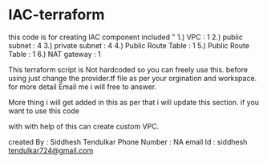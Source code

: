 # IAC-terraform
this code is for creating IAC component included "
1.) VPC : 1 
2.) public subnet : 4
3.) private subnet : 4
4.) Public Route Table : 1
5.) Public Route Table : 1
6.) NAT gateway : 1

This terraform script is Not hardcoded so you can freely use this. before using just change the provider.tf file as per your orgination and workspace.
for more detail Email me i will free to answer.

More thing i will get added in this as per that i will update this section. if you want to use this code 

with with help of this can create custom VPC. 

created By : Siddhesh Tendulkar
Phone Number : NA
email Id : siddhesh tendulkar724@gmail.com

